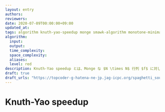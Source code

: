 ```yaml
---
layout: entry
authors:
reviewers:
date: 2020-07-09T00:00:00+09:00
updated_at:
tags: algorithm knuth-yao-speedup monge smawk-algorithm monotone-minima
algorithm:
  input:
  output:
  time_complexity:
  space_complexity:
  aliases:
  level: red
description: Knuth-Yao speedup とは、Monge な $N \times N$ 行列 $f$ に対して $\mathrm{dp}(l, r) = \min \lbrace \mathrm{dp}(l, m) + \mathrm{dp}(m + 1, r) \mid l \le m \lt r \rbrace + f(l, r)$ (ただし $l \le r$) で定まる関数 $\mathrm{dp}$ のグラフを $O(N^2)$ で求めるアルゴリズムである。
draft: true
draft_urls: "https://topcoder-g-hatena-ne-jp.jag-icpc.org/spaghetti_source/20120915/1347668163.html"
---
```


# Knuth-Yao speedup
